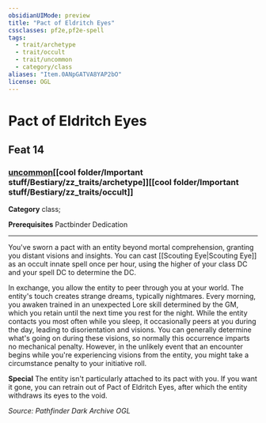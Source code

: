 ```yaml
---
obsidianUIMode: preview
title: "Pact of Eldritch Eyes"
cssclasses: pf2e,pf2e-spell
tags:
  - trait/archetype
  - trait/occult
  - trait/uncommon
  - category/class
aliases: "Item.0ANpGATVA8YAP2bO"
license: OGL
---
```

# Pact of Eldritch Eyes
## Feat 14
### [uncommon](cool%20folder/Important%20stuff/Bestiary/zz_traits/uncommon.md "Uncommon Rarity Trait")[[cool folder/Important stuff/Bestiary/zz_traits/archetype]][[cool folder/Important stuff/Bestiary/zz_traits/occult]]

**Category** class; 



**Prerequisites** Pactbinder Dedication
* * *
You've sworn a pact with an entity beyond mortal comprehension, granting you distant visions and insights. You can cast [[Scouting Eye|Scouting Eye]] as an occult innate spell once per hour, using the higher of your class DC and your spell DC to determine the DC.

In exchange, you allow the entity to peer through you at your world. The entity's touch creates strange dreams, typically nightmares. Every morning, you awaken trained in an unexpected Lore skill determined by the GM, which you retain until the next time you rest for the night. While the entity contacts you most often while you sleep, it occasionally peers at you during the day, leading to disorientation and visions. You can generally determine what's going on during these visions, so normally this occurrence imparts no mechanical penalty. However, in the unlikely event that an encounter begins while you're experiencing visions from the entity, you might take a circumstance penalty to your initiative roll.

**Special** The entity isn't particularly attached to its pact with you. If you want it gone, you can retrain out of Pact of Eldritch Eyes, after which the entity withdraws its eyes to the void.

*Source: Pathfinder Dark Archive*
*OGL*